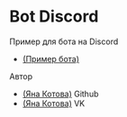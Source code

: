 # Bot Discord
Пример для бота на Discord
- [(Пример бота)](https://github.com/JanaKotova/python_discord/blob/master/Example/bot.py)

Автор
- [(Яна Котова)](https://github.com/JanaKotova) Github
- [(Яна Котова)](https://vk.com/janakotova) VK
